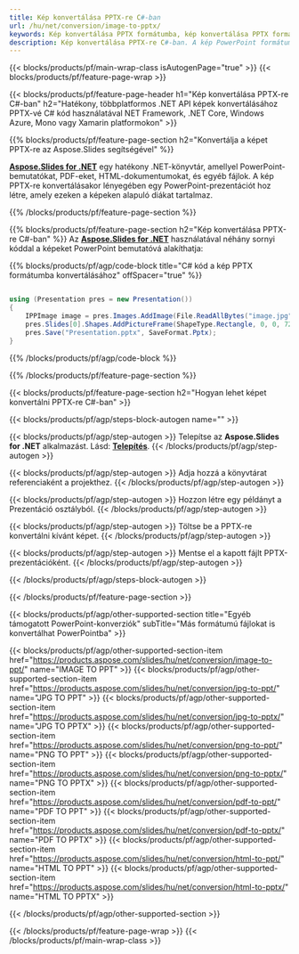 ```yaml
---
title: Kép konvertálása PPTX-re C#-ban
url: /hu/net/conversion/image-to-pptx/
keywords: Kép konvertálása PPTX formátumba, kép konvertálása PPTX formátumba, PowerPoint, image, PPTX, C# API, .NET Library
description: Kép konvertálása PPTX-re C#-ban. A kép PowerPoint formátumba konvertálásához használja a .NET-könyvtár API-t
---
```


{{< blocks/products/pf/main-wrap-class isAutogenPage="true" >}}
{{< blocks/products/pf/feature-page-wrap >}}

{{< blocks/products/pf/feature-page-header h1="Kép konvertálása PPTX-re C#-ban" h2="Hatékony, többplatformos .NET API képek konvertálásához PPTX-vé C# kód használatával NET Framework, .NET Core, Windows Azure, Mono vagy Xamarin platformokon" >}}

{{% blocks/products/pf/feature-page-section h2="Konvertálja a képet PPTX-re az Aspose.Slides segítségével" %}}

[**Aspose.Slides for .NET**](https://products.aspose.com/slides/hu/net/) egy hatékony .NET-könyvtár, amellyel PowerPoint-bemutatókat, PDF-eket, HTML-dokumentumokat, és egyéb fájlok. A kép PPTX-re konvertálásakor lényegében egy PowerPoint-prezentációt hoz létre, amely ezeken a képeken alapuló diákat tartalmaz.

{{% /blocks/products/pf/feature-page-section %}}


{{% blocks/products/pf/feature-page-section  h2="Kép konvertálása PPTX-re C#-ban" %}}
Az [**Aspose.Slides for .NET**](https://products.aspose.com/slides/hu/net/) használatával néhány sornyi kóddal a képeket PowerPoint bemutatóvá alakíthatja:

{{% blocks/products/pf/agp/code-block title="C# kód a kép PPTX formátumba konvertálásához" offSpacer="true" %}}
```cs

using (Presentation pres = new Presentation())
{
    IPPImage image = pres.Images.AddImage(File.ReadAllBytes("image.jpg"));
    pres.Slides[0].Shapes.AddPictureFrame(ShapeType.Rectangle, 0, 0, 720, 540, image);
    pres.Save("Presentation.pptx", SaveFormat.Pptx);
}
```
{{% /blocks/products/pf/agp/code-block %}}

{{% /blocks/products/pf/feature-page-section %}}




{{< blocks/products/pf/feature-page-section  h2="Hogyan lehet képet konvertálni PPTX-re C#-ban" >}}


{{< blocks/products/pf/agp/steps-block-autogen name="" >}}


{{< blocks/products/pf/agp/step-autogen >}}
Telepítse az **Aspose.Slides for .NET** alkalmazást. Lásd: [**Telepítés**](https://docs.aspose.com/slides/net/installation/).
{{< /blocks/products/pf/agp/step-autogen >}}

{{< blocks/products/pf/agp/step-autogen >}}
Adja hozzá a könyvtárat referenciaként a projekthez.
{{< /blocks/products/pf/agp/step-autogen >}}

{{< blocks/products/pf/agp/step-autogen >}}
Hozzon létre egy példányt a Prezentáció osztályból.
{{< /blocks/products/pf/agp/step-autogen >}}

{{< blocks/products/pf/agp/step-autogen >}}
Töltse be a PPTX-re konvertálni kívánt képet.
{{< /blocks/products/pf/agp/step-autogen >}}

{{< blocks/products/pf/agp/step-autogen >}}
Mentse el a kapott fájlt PPTX-prezentációként.
{{< /blocks/products/pf/agp/step-autogen >}}


{{< /blocks/products/pf/agp/steps-block-autogen >}}


{{< /blocks/products/pf/feature-page-section >}}




{{< blocks/products/pf/agp/other-supported-section title="Egyéb támogatott PowerPoint-konverziók" subTitle="Más formátumú fájlokat is konvertálhat PowerPointba" >}}

{{< blocks/products/pf/agp/other-supported-section-item href="https://products.aspose.com/slides/hu/net/conversion/image-to-ppt/" name="IMAGE TO PPT" >}}
{{< blocks/products/pf/agp/other-supported-section-item href="https://products.aspose.com/slides/hu/net/conversion/jpg-to-ppt/" name="JPG TO PPT" >}}
{{< blocks/products/pf/agp/other-supported-section-item href="https://products.aspose.com/slides/hu/net/conversion/jpg-to-pptx/" name="JPG TO PPTX" >}}
{{< blocks/products/pf/agp/other-supported-section-item href="https://products.aspose.com/slides/hu/net/conversion/png-to-ppt/" name="PNG TO PPT" >}}
{{< blocks/products/pf/agp/other-supported-section-item href="https://products.aspose.com/slides/hu/net/conversion/png-to-pptx/" name="PNG TO PPTX" >}}
{{< blocks/products/pf/agp/other-supported-section-item href="https://products.aspose.com/slides/hu/net/conversion/pdf-to-ppt/" name="PDF TO PPT" >}}
{{< blocks/products/pf/agp/other-supported-section-item href="https://products.aspose.com/slides/hu/net/conversion/pdf-to-pptx/" name="PDF TO PPTX" >}}
{{< blocks/products/pf/agp/other-supported-section-item href="https://products.aspose.com/slides/hu/net/conversion/html-to-ppt/" name="HTML TO PPT" >}}
{{< blocks/products/pf/agp/other-supported-section-item href="https://products.aspose.com/slides/hu/net/conversion/html-to-pptx/" name="HTML TO PPTX" >}}


{{< /blocks/products/pf/agp/other-supported-section >}}

{{< /blocks/products/pf/feature-page-wrap >}}
{{< /blocks/products/pf/main-wrap-class >}}